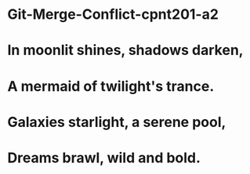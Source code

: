 # Git-Merge-Conflict-cpnt201-a2

# In moonlit shines, shadows darken,

# A mermaid of twilight's trance.

# Galaxies starlight, a serene pool,

# Dreams brawl, wild and bold.

